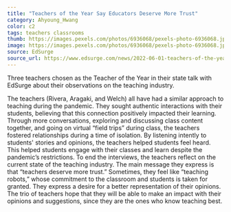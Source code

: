 ```yaml
---
title: "Teachers of the Year Say Educators Deserve More Trust"
category: Ahyoung_Hwang
color: c2
tags: teachers classrooms 
thumb: https://images.pexels.com/photos/6936068/pexels-photo-6936068.jpeg?auto=compress&cs=tinysrgb&w=350
image: https://images.pexels.com/photos/6936068/pexels-photo-6936068.jpeg?auto=compress&cs=tinysrgb&w=500
source: EdSurge
source_url: https://www.edsurge.com/news/2022-06-01-teachers-of-the-year-say-educators-deserve-more-trust
---
```

Three teachers chosen as the Teacher of the Year in their state talk with EdSurge about their observations on the teaching industry. 

<!--more-->
The teachers (Rivera, Aragaki, and Welch) all have had a similar approach to teaching during the pandemic. They sought authentic interactions with their students, believing that this connection positively impacted their learning. Through more conversations, exploring and discussing class content together, and going on virtual “field trips” during class, the teachers fostered relationships during a time of isolation. By listening intently to students' stories and opinions, the teachers helped students feel heard. This helped students engage with their classes and learn despite the pandemic’s restrictions.
To end the interviews, the teachers reflect on the current state of the teaching industry. The main message they express is that “teachers deserve more trust.” Sometimes, they feel like “teaching robots,” whose commitment to the classroom and students is taken for granted. They express a desire for a better representation of their opinions. The trio of teachers hope that they will be able to make an impact with their opinions and suggestions, since they are the ones who know teaching best.
